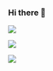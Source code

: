 ### Hi there 👋

![](https://github-readme-stats.vercel.app/api?username=Wedyarit&show_icons=true&theme=dark)

![](https://github-readme-stats.vercel.app/api/top-langs/?username=Wedyarit&layout=compact&theme=dark)

![](https://github-profile-trophy.vercel.app/?username=ryo-ma&theme=darkhub)
